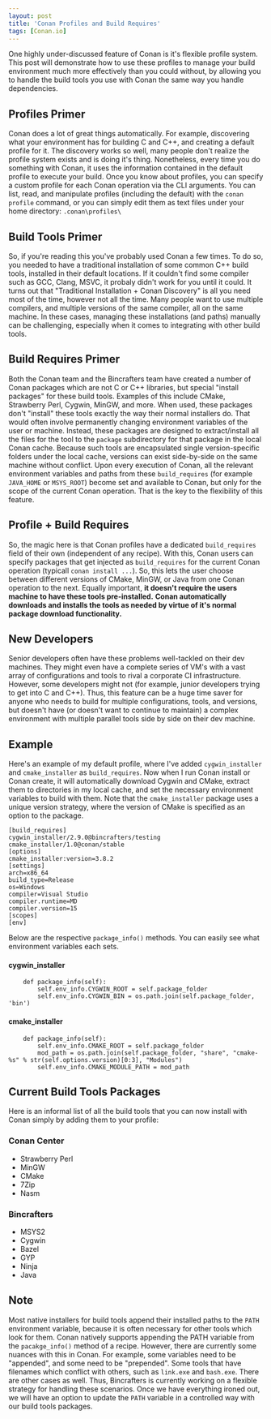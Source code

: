```yaml
---
layout: post
title: 'Conan Profiles and Build Requires'
tags: [Conan.io]
---
```


One highly under-discussed feature of Conan is it's flexible profile system. This post will demonstrate how to use these profiles to manage your build environment much more effectively than you could without, by allowing you to handle the build tools you use with Conan the same way you handle dependencies.  

## Profiles Primer
Conan does a lot of great things automatically.  For example, discovering what your environment has for building C and C++, and creating a default profile for it.  The discovery works so well, many people don't realize the profile system exists and is doing it's thing.  Nonetheless, every time you do something with Conan, it uses the information contained in the default profile to execute your build.  Once you know about profiles, you can specify a custom profile for each Conan operation via the CLI arguments.  You can list, read, and manipulate profiles (including the default) with the `conan profile` command, or you can simply edit them as text files under your home directory: `.conan\profiles\`

## Build Tools Primer
So, if you're reading this you've probably used Conan a few times.  To do so, you needed to have a traditional installation of some common C++ build tools, installed in their default locations.  If it couldn't find some compiler such as GCC, Clang, MSVC, it probaly didn't work for you until it could. It turns out that "Traditional Installation + Conan Discovery" is all you need most of the time, however not all the time.  Many people want to use multiple compilers, and multiple versions of the same compiler, all on the same machine.  In these cases, managing these installations (and paths) manually can be challenging, especially when it comes to integrating with other build tools.  

## Build Requires Primer
Both the Conan team and the Bincrafters team have created a number of Conan packages which are not C or C++ libraries, but special "install packages" for these build tools. Examples of this include CMake, Strawberry Perl, Cygwin, MinGW, and more. When used, these packages don't "install" these tools exactly the way their normal installers do.  That would often involve permanently changing environment variables of the user or machine.  Instead, these packages are designed to extract/install all the files for the tool to the `package` subdirectory for that package in the local Conan cache.  Because such tools are encapsulated single version-specific folders under the local cache, versions can exist side-by-side on the same machine without conflict.  Upon every execution of Conan, all the relevant environment variables and paths from these `build_requires` (for example `JAVA_HOME` or `MSYS_ROOT`) become set and available to Conan, but only for the scope of the current Conan operation. That is the key to the flexibility of this feature. 

## Profile + Build Requires
So, the magic here is that Conan profiles have a dedicated `build_requires` field of their own (independent of any recipe).  With this, Conan users can specify packages that get injected as `build_requires` for the current Conan operation (typicall `conan install ...`).  So, this lets the user choose between different versions of CMake, MinGW, or Java from one Conan operation to the next.  Equally important, **it doesn't require the users machine to have these tools pre-installed.**  **Conan automatically downloads and installs the tools as needed by virtue of it's normal package download functionality.**

## New Developers
Senior developers often have these problems well-tackled on their dev machines.  They might even have a complete series of VM's with a vast array of configurations and tools to rival a corporate CI infrastructure.  However, some developers might not (for example, junior developers trying to get into C and C++).  Thus, this feature can be a huge time saver for anyone who needs to build for multiple configurations, tools, and versions, but doesn't have (or doesn't want to continue to maintain) a complex environment with multiple parallel tools side by side on their dev machine.  

## Example
	
Here's an example of my default profile, where I've added `cygwin_installer` and `cmake_installer` as `build_requires`.  Now when I run Conan install or Conan create, it will automatically download Cygwin and CMake, extract them to directories in my local cache, and set the necessary environment variables to build with them.  Note that the `cmake_installer` package uses a unique version strategy, where the version of CMake is specified as an option to the package. 

```
[build_requires]
cygwin_installer/2.9.0@bincrafters/testing
cmake_installer/1.0@conan/stable
[options]
cmake_installer:version=3.8.2
[settings]
arch=x86_64
build_type=Release
os=Windows
compiler=Visual Studio
compiler.runtime=MD
compiler.version=15
[scopes]
[env]
```

Below are the respective `package_info()` methods. You can easily see what environment variables each sets.  
#### cygwin_installer ####
```
    def package_info(self):
	    self.env_info.CYGWIN_ROOT = self.package_folder
	    self.env_info.CYGWIN_BIN = os.path.join(self.package_folder, 'bin')
```
#### cmake_installer ####
```
    def package_info(self):
        self.env_info.CMAKE_ROOT = self.package_folder
        mod_path = os.path.join(self.package_folder, "share", "cmake-%s" % str(self.options.version)[0:3], "Modules")
        self.env_info.CMAKE_MODULE_PATH = mod_path
```
## Current Build Tools Packages ##
Here is an informal list of all the build tools that you can now install with Conan simply by adding them to your profile: 

### Conan Center ###
* Strawberry Perl
* MinGW
* CMake
* 7Zip
* Nasm

### Bincrafters ###
* MSYS2
* Cygwin
* Bazel 
* GYP
* Ninja
* Java

## Note ##
Most native installers for build tools append their installed paths to the `PATH` environment variable, because it is often necessary for other tools which look for them.  Conan natively supports appending the PATH variable from the `pacakge_info()` method of a recipe.  However, there are currently some nuances with this in Conan.  For example, some variables need to be "appended", and some need to be "prepended".  Some tools that have filenames which conflict with others, such as `link.exe` and `bash.exe`.  There are other cases as well.  Thus, Bincrafters is currently working on a flexible strategy for handling these scenarios.  Once we have everything ironed out, we will have an option to update the `PATH` variable in a controlled way with our build tools packages.